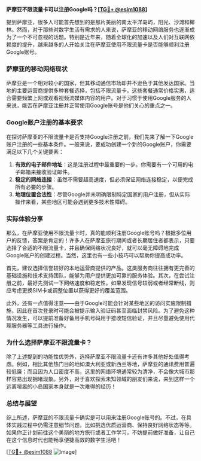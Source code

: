 **萨摩亚不限流量卡可以注册Google吗？[[TG💪+ @esim1088](https://t.me/s/esim1088)]**

提到萨摩亚，很多人可能首先想到的是那片美丽的南太平洋岛屿，阳光、沙滩和椰林。然而，对于那些对数字生活有需求的人来说，萨摩亚的移动网络服务也逐渐成为了一个不可忽视的话题。特别是近年来，随着全球化的加速以及人们对互联网依赖度的提升，越来越多的人开始关注在萨摩亚使用不限流量卡是否能够顺利注册Google账号。

### 萨摩亚的移动网络现状

萨摩亚是一个相对较小的国家，但其移动通信市场却并不逊色于其他发达国家。当地的主要运营商提供多种套餐选择，包括不限流量卡。这些套餐通常价格实惠，适合需要频繁上网或观看视频流媒体内容的用户。对于习惯于使用Google服务的人来说，能否在萨摩亚注册并正常使用Google账号是他们关心的重点之一。

### Google账户注册的基本要求

在探讨萨摩亚的不限流量卡是否支持Google注册之前，我们先来了解一下Google账户注册的一些基本条件。一般来说，要成功创建一个新的Google账户，你需要满足以下几个关键要素：

1. **有效的电子邮件地址**：这是注册过程中最重要的一步。你需要有一个可用的电子邮箱来接收验证邮件。
2. **稳定的网络连接**：虽然不需要超高速度，但必须保证网络连接稳定，以便完成所有必要的步骤。
3. **地理位置合法性**：尽管Google并未明确限制特定国家的用户注册，但从实际操作来看，某些地区可能会遇到更多技术性障碍。

### 实际体验分享

那么，在萨摩亚使用不限流量卡时，真的能顺利注册Google账号吗？根据多位用户的反馈，答案是肯定的！许多人在萨摩亚旅行期间或者长期居住者都表示，只要选择了合适的不限流量卡，并且确保网络状况良好，就可以毫无障碍地完成Google账户的创建过程。当然，这里也有一些小技巧可以帮助你提高成功率。

首先，建议选择信誉较好的本地运营商提供的产品。这类服务商往往拥有更完善的基础设施和技术支持团队，能够为用户提供更加可靠的服务体验。其次，在尝试注册之前，最好先测试一下网络速度和稳定性。如果发现信号较弱或者经常断线，则应考虑更换SIM卡或调整位置以获得更好的覆盖范围。

此外，还有一点值得注意——由于Google可能会针对某些地区的访问实施限制措施，因此在首次登录时可能会被提示输入验证码甚至面临封禁风险。为了避免这种情况发生，可以提前准备好备用手机号码用于接收短信验证，并且尽量避免使用代理服务器等工具进行操作。

### 为什么选择萨摩亚不限流量卡？

除了上述提到的功能性优势外，选择萨摩亚不限流量卡还有许多其他好处值得考虑。例如，相比其他热门目的地如澳大利亚或新西兰等地，萨摩亚的通讯费用普遍较低廉；而且因为人口密度不高，这里的网络环境通常较为清净，不会像大城市那样容易出现拥堵现象。另外，对于喜欢探索未知领域的朋友们来说，来到这样一个远离喧嚣的小岛国家本身就是一次难得的经历！

### 总结与展望

综上所述，萨摩亚的不限流量卡确实是可以用来注册Google账号的。不过，在具体实践过程中仍需注意细节问题，比如挑选优质运营商、保持良好网络状态等等。如果你正计划前往这个美丽的地方旅行或者工作学习，不妨提前做好准备，让自己在这个信息时代也能畅享便捷高效的数字生活吧！

[[TG💪+ @esim1088](https://t.me/s/esim1088) ![Image](https://i.postimg.cc/4NQfJmqS/Snipaste-2025-05-13-00-14-12.png)]